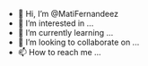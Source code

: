 - 👋 Hi, I’m @MatiFernandeez
- 👀 I’m interested in ...
- 🌱 I’m currently learning ...
- 💞️ I’m looking to collaborate on ...
- 📫 How to reach me ...

<!---
MatiFernandeez/MatiFernandeez is a ✨ special ✨ repository because its `README.md` (this file) appears on your GitHub profile.
You can click the Preview link to take a look at your changes.
--->
